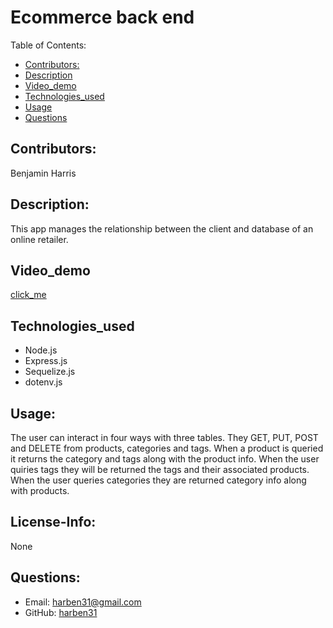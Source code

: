 # Ecommerce back end
Table of Contents:
* [Contributors:](#Contributtors)
* [Description](#Description)
* [Video_demo](#Video_demo)
* [Technologies_used](#Technologies_used)
* [Usage](#Usage)
* [Questions](#Questions)
    
## Contributors: 
Benjamin Harris

## Description:
This app manages the relationship between the client and database of an online retailer. 

## Video_demo
[click_me](https://drive.google.com/file/d/1U7X64MOhq3Zxox4aH07r1ojixFqPnSx7/view)

## Technologies_used
* Node.js
* Express.js
* Sequelize.js
* dotenv.js

## Usage:
The user can interact in four ways with three tables. They GET, PUT, POST and DELETE from products, categories and tags. When a product is queried it returns the category and tags along with the product info. When the user quiries tags they will be returned the tags and their associated products. When the user queries categories they are returned category info along with products.  


## License-Info:
None

## Questions:
* Email: [harben31@gmail.com](mailto:harben31@gmail.com)
* GitHub: [harben31](https://www.github.com/harben31)